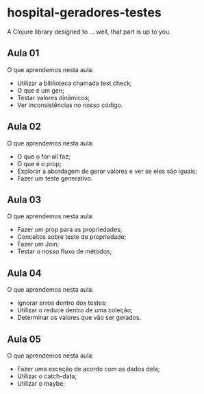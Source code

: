 # hospital-geradores-testes

A Clojure library designed to ... well, that part is up to you.

## Aula 01
O que aprendemos nesta aula:

- Utilizar a biblioteca chamada test check;
- O que é um gen;
- Testar valores dinâmicos;
- Ver inconsistências no nosso código.

## Aula 02

O que aprendemos nesta aula:

- O que o for-all faz;
- O que é o prop;
- Explorar a abordagem de gerar valores e ver se eles são iguais;
- Fazer um teste generativo.

## Aula 03

O que aprendemos nesta aula:

- Fazer um prop para as propriedades;
- Conceitos sobre teste de propriedade;
- Fazer um Join;
- Testar o nosso fluxo de métodos;

## Aula 04

O que aprendemos nesta aula:

- Ignorar erros dentro dos testes;
- Utilizar o reduce dentro de uma coleção;
- Determinar os valores que vão ser gerados.


## Aula 05

O que aprendemos nesta aula:

- Fazer uma exceção de acordo com os dados dela;
- Utilizar o catch-data;
- Utilizar o maybe;

